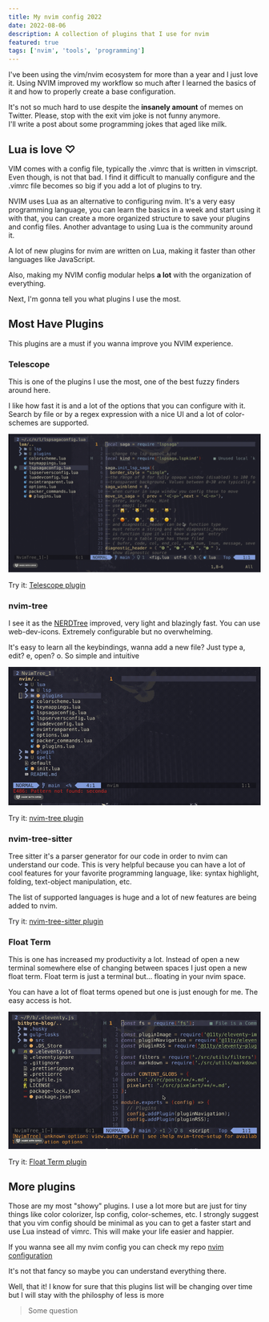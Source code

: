 ```yaml
---
title: My nvim config 2022
date: 2022-08-06
description: A collection of plugins that I use for nvim
featured: true
tags: ['nvim', 'tools', 'programming']
---
```


I've been using the vim/nvim ecosystem for more than a year and I just love it.
Using NVIM improved my workflow so much after I learned the basics of it and how to properly create a base configuration.

It's not so much hard to use despite the **insanely amount** of memes on Twitter. Please, stop with the exit vim joke is not funny anymore.
<br>
I'll write a post about some programming jokes that aged like milk.

## Lua is love ♡

VIM comes with a config file, typically the .vimrc that is written in vimscript.
Even though, is not that bad. I find it difficult to manually configure and the .vimrc file becomes so big if you add a lot of plugins to try.

NVIM uses Lua as an alternative to configuring nvim. It's a very easy programming language, you can learn the basics in a week and start using it with that, you can create a more organized structure to save your plugins and config files.
Another advantage to using Lua is the community around it.

A lot of new plugins for nvim are written on Lua, making it faster than other languages like JavaScript.

Also, making my NVIM config modular helps **a lot** with the organization of everything.

Next, I'm gonna tell you what plugins I use the most.

## Most Have Plugins

This plugins are a must if you wanna improve you NVIM experience.

### Telescope

This is one of the plugins I use the most, one of the best fuzzy finders around here.

I like how fast it is and a lot of the options that you can configure with it. Search by file or by a regex expression with a nice UI and a lot of color-schemes are supported.

![telescope](../../assets/images/tele.gif)

Try it: [Telescope plugin](https://github.com/nvim-telescope/telescope.nvim)

### nvim-tree

I see it as the [NERDTree](https://github.com/preservim/nerdtree) improved, very light and blazingly fast.
You can use web-dev-icons. Extremely configurable but no overwhelming.

It's easy to learn all the keybindings, wanna add a new file? Just type a, edit? e, open? o. So simple and intuitive

![telescope](../../assets/images/nvimtree.gif)

Try it: [nvim-tree plugin](https://github.com/kyazdani42/nvim-tree.lua)

### nvim-tree-sitter

Tree sitter it's a parser generator for our code in order to nvim can understand our code.
This is very helpful because you can have a lot of cool features for your favorite programming language, like: syntax highlight, folding, text-object manipulation, etc.

The list of supported languages is huge and a lot of new features are being added to nvim.

Try it: [nvim-tree-sitter plugin](https://github.com/nvim-treesitter/nvim-treesitter)

### Float Term

This is one has increased my productivity a lot. Instead of open a new terminal somewhere else of changing between spaces
I just open a new float term. Float term is just a terminal but... floating in your nvim space.

You can have a lot of float terms opened but one is just enough for me. The easy access is hot.

![Float Term](../../assets/images/floatterm.gif)

Try it: [Float Term plugin](https://github.com/voldikss/vim-floaterm)

## More plugins

Those are my most "showy" plugins. I use a lot more but are just for tiny things like color colorizer, lsp config, color-schemes, etc.
I strongly suggest that you vim config should be minimal as you can to get a faster start and use Lua instead of vimrc. This will make your
life easier and happier.

If you wanna see all my nvim config you can check my repo
[nvim configuration](https://github.com/hectoraldairah/nvim-config)

It's not that fancy so maybe you can understand everything there.

Well, that it! I know for sure that this plugins list will be changing over time but I will stay with the philosphy of less is more

> Some question
